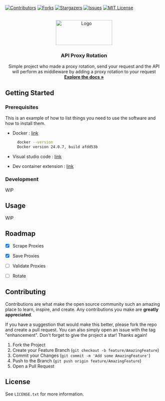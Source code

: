 <a name="readme-top"></a>
<!--*** https://www.markdownguide.org/basic-syntax/#reference-style-links
-->
[![Contributors][contributors-shield]][contributors-url]
[![Forks][forks-shield]][forks-url]
[![Stargazers][stars-shield]][stars-url]
[![Issues][issues-shield]][issues-url]
[![MIT License][license-shield]][license-url]

<!-- PROJECT LOGO -->
<br />
<div align="center">
  <a href="https://github.com/z0057393/ProxyRotation">
    <img src="https://upload.wikimedia.org/wikipedia/commons/thumb/2/23/Go_Logo_Aqua.svg/1200px-Go_Logo_Aqua.svg.png" alt="Logo" width="180" height="80">
  </a>

  <h3 align="center">API Proxy Rotation</h3>

  <p align="center">
    Simple project who made a proxy rotation, send your request and the API will perform as middleware by adding a proxy rotation to your request
    <br />
    <a href="https://github.com/z0057393/ProxyRotation"><strong>Explore the docs »</strong></a>
  </p>
</div>

<!-- GETTING STARTED -->
## Getting Started


### Prerequisites

This is an example of how to list things you need to use the software and how to install them.
* Docker : [link](https://www.docker.com/)
  ```sh
    docker --version                                                          
    Docker version 24.0.7, build afdd53b
  ```

* Visual studio code : [link](https://code.visualstudio.com/)
* Dev container extension : [link](https://marketplace.visualstudio.com/items?itemName=ms-vscode-remote.remote-containers)
  


### Development


WIP



<!-- USAGE EXAMPLES -->
## Usage

WIP
<!-- ROADMAP -->
## Roadmap

- [x] Scrape Proxies
- [x] Save Proxies
- [ ] Validate Proxies
- [ ] Rotate





<!-- CONTRIBUTING -->
## Contributing

Contributions are what make the open source community such an amazing place to learn, inspire, and create. Any contributions you make are **greatly appreciated**.

If you have a suggestion that would make this better, please fork the repo and create a pull request. You can also simply open an issue with the tag "enhancement".
Don't forget to give the project a star! Thanks again!

1. Fork the Project
2. Create your Feature Branch (`git checkout -b feature/AmazingFeature`)
3. Commit your Changes (`git commit -m 'Add some AmazingFeature'`)
4. Push to the Branch (`git push origin feature/AmazingFeature`)
5. Open a Pull Request





<!-- LICENSE -->
## License

See `LICENSE.txt` for more information.


[contributors-shield]: https://img.shields.io/github/contributors/z0057393/ProxyRotation.svg?style=for-the-badge
[contributors-url]: https://github.com/z0057393/ProxyRotation/graphs/contributors
[forks-shield]: https://img.shields.io/github/forks/z0057393/ProxyRotation.svg?style=for-the-badge
[forks-url]: https://github.com/z0057393/ProxyRotation/network/members
[stars-shield]: https://img.shields.io/github/stars/z0057393/ProxyRotation.svg?style=for-the-badge
[stars-url]: https://github.com/z0057393/ProxyRotation/stargazers
[issues-shield]: https://img.shields.io/github/issues/z0057393/ProxyRotation.svg?style=for-the-badge
[issues-url]: https://github.com/z0057393/ProxyRotation/issues
[license-shield]: https://img.shields.io/github/license/z0057393/ProxyRotation.svg?style=for-the-badge
[license-url]: https://github.com/z0057393/ProxyRotation/blob/master/LICENSE.txt